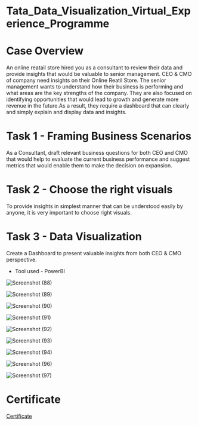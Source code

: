 # Tata_Data_Visualization_Virtual_Experience_Programme

# Case Overview
An online reatail store hired you as a consultant to review their data and provide insights that would be valuable to senior management. CEO & CMO of company need insights on their Online Reatil Store. The senior management wants to understand how their business is performing and what areas are the key strengths of the company. They are also focused on identifying opportunities that would lead to growth and generate more revenue in the future.As a result, they require a dashboard that can clearly and simply explain and display data and insights.

# Task 1 - Framing Business Scenarios 
As a Consultant,  draft relevant business questions for both CEO and CMO that would help to evaluate the current business performance and suggest metrics that would enable them to make the decision on expansion.

# Task 2 - Choose the right visuals
To provide insights in simplest manner that can be understood easily by anyone, it is very important to choose right visuals. 

# Task 3 - Data Visualization
Create a Dashboard to present valuable insights from both CEO & CMO perspective.
* Tool used - PowerBI

![Screenshot (88)](https://github.com/KAMNA11/Tata_Data_Visualization_Virtual_Experience_Programme/assets/136696822/1e83edd1-3430-4b10-8fbe-e4939b3718a9)

![Screenshot (89)](https://github.com/KAMNA11/Tata_Data_Visualization_Virtual_Experience_Programme/assets/136696822/264f2bae-48ef-41ab-a883-2a38c4c79207)

![Screenshot (90)](https://github.com/KAMNA11/Tata_Data_Visualization_Virtual_Experience_Programme/assets/136696822/2936d0c8-9fe2-4ef0-b302-23fcffde402b)

![Screenshot (91)](https://github.com/KAMNA11/Tata_Data_Visualization_Virtual_Experience_Programme/assets/136696822/ef4c61b5-6e4b-4bc7-b041-8bc4770b9a59)

![Screenshot (92)](https://github.com/KAMNA11/Tata_Data_Visualization_Virtual_Experience_Programme/assets/136696822/d7f50866-482c-4f5c-b40c-6b33bbdb7361)

![Screenshot (93)](https://github.com/KAMNA11/Tata_Data_Visualization_Virtual_Experience_Programme/assets/136696822/d7ff1ec5-7948-4887-bfa9-24c3ccfcd54c)

![Screenshot (94)](https://github.com/KAMNA11/Tata_Data_Visualization_Virtual_Experience_Programme/assets/136696822/bfabdbd6-9d94-4183-a17c-9248f50767fc)

![Screenshot (96)](https://github.com/KAMNA11/Tata_Data_Visualization_Virtual_Experience_Programme/assets/136696822/94ed69c3-aba6-4675-b681-72193a697dd0)

![Screenshot (97)](https://github.com/KAMNA11/Tata_Data_Visualization_Virtual_Experience_Programme/assets/136696822/1790e22e-dbb5-469e-b635-2905afb7cacb)


# Certificate

[Certificate](https://github.com/KAMNA11/Tata_Data_Visualization_Virtual_Experience_Programme/blob/main/Certificate.pdf)
